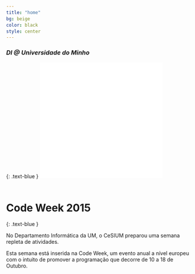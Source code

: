 ```yaml
---
title: "home"
bg: beige
color: black
style: center
---
```


### *DI @ Universidade do Minho*
{: .text-blue }
<span class="fa-stack subtlecircle" style="font-size:100px">
  <i class="fa fa-circle fa-stack-2x text-blue"></i>
  <i class= "fa-stack-1x">![codeweek](img/codeweek-logo.png)</i>
  </span>

# Code Week 2015
{: .text-blue }

No Departamento Informática da UM, o CeSIUM preparou uma semana repleta de atividades.

Esta semana está inserida na Code Week, um evento anual a nível europeu com o intuito de promover a programação que decorre de 10 a 18 de Outubro.

